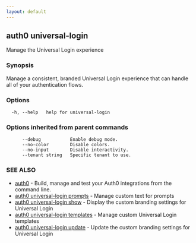```yaml
---
layout: default
---
```

## auth0 universal-login

Manage the Universal Login experience

### Synopsis

Manage a consistent, branded Universal Login experience that can handle all of your authentication flows.

### Options

```
  -h, --help   help for universal-login
```

### Options inherited from parent commands

```
      --debug           Enable debug mode.
      --no-color        Disable colors.
      --no-input        Disable interactivity.
      --tenant string   Specific tenant to use.
```

### SEE ALSO

* [auth0](/auth0-cli/)	 - Build, manage and test your Auth0 integrations from the command line.
* [auth0 universal-login prompts](auth0_universal-login_prompts.md)	 - Manage custom text for prompts
* [auth0 universal-login show](auth0_universal-login_show.md)	 - Display the custom branding settings for Universal Login
* [auth0 universal-login templates](auth0_universal-login_templates.md)	 - Manage custom Universal Login templates
* [auth0 universal-login update](auth0_universal-login_update.md)	 - Update the custom branding settings for Universal Login

